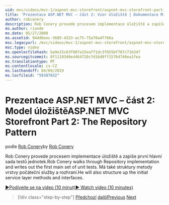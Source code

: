 ```yaml
---
uid: mvc/videos/mvc-1/aspnet-mvc-storefront/aspnet-mvc-storefront-part-2-the-repository-pattern
title: 'Prezentace ASP.NET MVC – část 2: Vzor úložiště | Dokumentace Microsoftu'
author: robconery
description: Rob Conery provede procesem implementace úložiště a zapíše první hlavní sada testů jednotek. Má také struktury nahoru vrstva metoda počáteční služby...
ms.author: riande
ms.date: 05/27/2008
ms.assetid: 94dd6eec-3685-4323-ac75-75a70a4f766a
msc.legacyurl: /mvc/videos/mvc-1/aspnet-mvc-storefront/aspnet-mvc-storefront-part-2-the-repository-pattern
msc.type: video
ms.openlocfilehash: ba9e15c63f007a15eaff1dc3f655bf787c71b34f
ms.sourcegitcommit: 0f1119340e4464720cfd16d0ff15764746ea1fea
ms.translationtype: MT
ms.contentlocale: cs-CZ
ms.lasthandoff: 04/09/2019
ms.locfileid: "59387832"
---
```

# <a name="aspnet-mvc-storefront-part-2-the-repository-pattern"></a><span data-ttu-id="7372b-104">Prezentace ASP.NET MVC – část 2: Model úložiště</span><span class="sxs-lookup"><span data-stu-id="7372b-104">ASP.NET MVC Storefront Part 2: The Repository Pattern</span></span>

<span data-ttu-id="7372b-105">podle [Rob Conery](https://github.com/robconery)</span><span class="sxs-lookup"><span data-stu-id="7372b-105">by [Rob Conery](https://github.com/robconery)</span></span>

<span data-ttu-id="7372b-106">Rob Conery provede procesem implementace úložiště a zapíše první hlavní sada testů jednotek.</span><span class="sxs-lookup"><span data-stu-id="7372b-106">Rob Conery walks through Repository implementation and writes out the first main set of unit tests.</span></span> <span data-ttu-id="7372b-107">Má také struktury metody vrstvy počáteční služby a rozhraní.</span><span class="sxs-lookup"><span data-stu-id="7372b-107">He will also structure up the initial service layer methods and interfaces.</span></span>

[<span data-ttu-id="7372b-108">&#9654;Podívejte se na video (10 minut)</span><span class="sxs-lookup"><span data-stu-id="7372b-108">&#9654; Watch video (10 minutes)</span></span>](https://channel9.msdn.com/Blogs/ASP-NET-Site-Videos/aspnet-mvc-storefront-part-2-the-repository-pattern)

> [!div class="step-by-step"]
> <span data-ttu-id="7372b-109">[Předchozí](aspnet-mvc-storefront-part-1-architectural-discussion-and-overview.md)
> [další](aspnet-mvc-storefront-part-3-pipes-and-filters.md)</span><span class="sxs-lookup"><span data-stu-id="7372b-109">[Previous](aspnet-mvc-storefront-part-1-architectural-discussion-and-overview.md)
[Next](aspnet-mvc-storefront-part-3-pipes-and-filters.md)</span></span>
